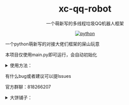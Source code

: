 <div align="center">
  
# xc-qq-robot

一个萌新写的多线程垃圾QQ机器人框架

</div>

<p align="center">
  <a href="https://www.python.org/">
    <img src="https://img.shields.io/static/v1?label=python&message=3.8&color=blue" alt="python">
  </a>
</P>
  
一个python萌新写的对接大佬们框架的屎山玩意

本项目仅使用main.py即可运行，会自动初始化

<details>
<summary>使用方法：</summary>

- ### 1, 克隆本项目
  
  - 克隆的话请执行 ```cd xc-qqbot-robot```
  
  - 下载的话解压后请执行 ```cd xc-qq-robot-main```

- ### 2, 安装所需库
  
    > 以后如果对接上icqq，可能会使用一些可以在py中运行js的库，到时候可能会有一些改动

    在项目根目录输入 ```pip install -r requirements.txt``` 安装所需库

- ### 3, 配置go-cqhttp
  
    >go-cqhttp刚开始需要选择正向ws和http api
  
    go-cqhttp的话可以可以看go-cqhttp官方的教程 [戳这里！](https://docs.go-cqhttp.org/guide/#go-cqhttp)
  
    http api和websockets的端口和地址在当前目录下的config文件夹下的config.ini文件
  
    里面可以更改http api和websockets的端口和地址
  
    默认的http api和websockets的端口和地址是go-cqhttp的默认http api和websockets的端口地址

- ### 4, 启动
  
    >这一步完成后可以自己按照示例的插件 qqbot.py 或者 qqbot_http_api.py 编写
  
    在当前目录下直接执行 ```python main.py``` 即可运行
    
    PS：第一次运行会停止2次初始化配置文件

</details>

有什么bug或者建议可以提Issues

官方群聊：818266207

<details>
<summary>大饼铺子：</summary>

  - #### 对接框架
    - [x] go-cqhttp
    - [ ] icqq
  
  - #### 接口
    - [ ] onebot V12
    - [x] http api （只有一个发送消息的api也算是吧？后面慢慢完善
</details>
